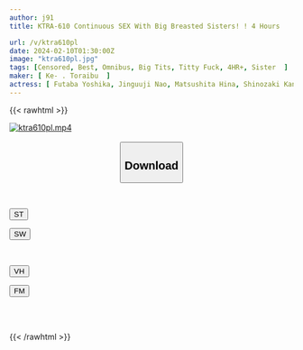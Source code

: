 ```yaml
---
author: j91
title: KTRA-610 Continuous SEX With Big Breasted Sisters! ! 4 Hours

url: /v/ktra610pl
date: 2024-02-10T01:30:00Z
image: "ktra610pl.jpg"
tags: [Censored, Best, Omnibus, Big Tits, Titty Fuck, 4HR+, Sister	]
maker: [ Ke- . Toraibu  ]
actress: [ Futaba Yoshika, Jinguuji Nao, Matsushita Hina, Shinozaki Kanna, Satsuki Mei ]
---
```



{{< rawhtml >}}

<div class="video" data-videoid="r83VB7gx49UbjM4">
    <a href="javascript:;">
        <img src="/v/ktra610pl/ktra610pl.jpg" width="WIDTH" height="HEIGHT" alt="ktra610pl.mp4" loading="lazy">
    </a>
</div>

<script type="text/javascript" src="https://j91.asia/asset/on-demand-st.js"></script>

<br>
  <link rel="stylesheet" href="https://j91.asia/asset/bs5.css">
  
  <center>
  <button class="btn btn-primary" type="button" data-bs-toggle="collapse" data-bs-target=".multi-collapse" aria-expanded="false" aria-controls="multiCollapseExample1 multiCollapseExample2"><h2>Download</h2></button></center>
</p>
<div class="row">
  <div class="col">
    <div class="collapse multi-collapse" id="multiCollapseExample1">
      <div class="card card-body">
	      	      <br>
<div class="buttons">  
<p><a href="https://streamtape.to/v/r83VB7gx49UbjM4" target="_blank"><button class="btn-hover color-3"><i class="fa fa-download"></i> ST</button></a></p>
<p><a href="https://cdnwish.com/dogo2hv5i9yu" target="_blank"><button class="btn-hover color-2"><i class="fa fa-download"></i> SW</button></a></p></div>
    </div>
  </div>
</div>
  <div class="col">
    <div class="collapse multi-collapse" id="multiCollapseExample2">
      <div class="card card-body">
	      <br>
<div class="buttons">
<p><a href="javascript:;" target="_blank"><button class="btn-hover color-9"><i class="fa fa-download"></i> VH</button></a></p>
<p><a href="javascript:;"><button class="btn-hover color-8"><i class="fa fa-download"></i> FM</button></a></p></div>
<br><br>
      </div>
    </div>
  </div>
</div>

{{< /rawhtml >}}